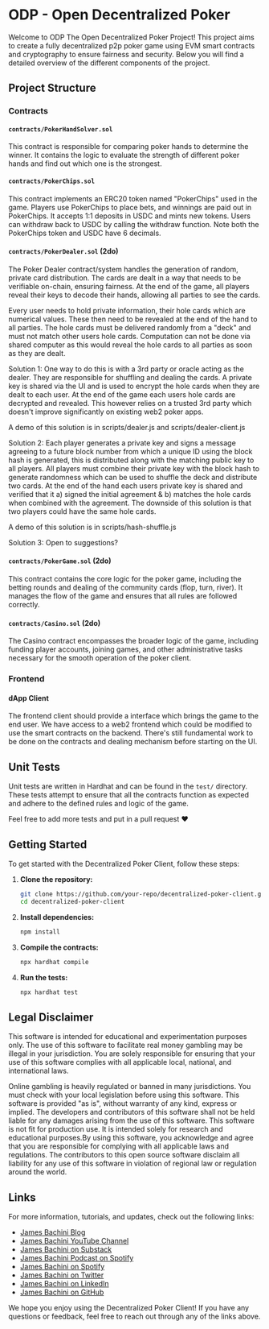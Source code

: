 
# ODP - Open Decentralized Poker

Welcome to ODP The Open Decentralized Poker Project! This project aims to create a fully decentralized p2p poker game using EVM smart contracts and cryptography to ensure fairness and security. Below you will find a detailed overview of the different components of the project.

## Project Structure

### Contracts

#### `contracts/PokerHandSolver.sol`

This contract is responsible for comparing poker hands to determine the winner. It contains the logic to evaluate the strength of different poker hands and find out which one is the strongest.

#### `contracts/PokerChips.sol`

This contract implements an ERC20 token named "PokerChips" used in the game. Players use PokerChips to place bets, and winnings are paid out in PokerChips. It accepts 1:1 deposits in USDC and mints new tokens. Users can withdraw back to USDC by calling the withdraw function. Note both the PokerChips token and USDC have 6 decimals.

#### `contracts/PokerDealer.sol` (2do)

The Poker Dealer contract/system handles the generation of random, private card distribution. The cards are dealt in a way that needs to be verifiable on-chain, ensuring fairness. At the end of the game, all players reveal their keys to decode their hands, allowing all parties to see the cards.

Every user needs to hold private information, their hole cards which are numerical values. These then need to be revealed at the end of the hand to all parties. The hole cards must be delivered randomly from a "deck" and must not match other users hole cards. Computation can not be done via shared computer as this would reveal the hole cards to all parties as soon as they are dealt.

Solution 1:
One way to do this is with a 3rd party or oracle acting as the dealer. They are responsible for shuffling and dealing the cards. A private key is shared via the UI and is used to encrypt the hole cards when they are dealt to each user. At the end of the game each users hole cards are decrypted and revealed. This however relies on a trusted 3rd party which doesn't improve significantly on existing web2 poker apps.

A demo of this solution is in scripts/dealer.js and scripts/dealer-client.js

Solution 2:
Each player generates a private key and signs a message agreeing to a future block number from which a unique ID using the block hash is generated, this is distributed along with the matching public key to all players. All players must combine their private key with the block hash to generate randomness which can be used to shuffle the deck and distribute two cards. At the end of the hand each users private key is shared and verified that it a) signed the initial agreement & b) matches the hole cards when combined with the agreement. The downside of this solution is that two players could have the same hole cards.

A demo of this solution is in scripts/hash-shuffle.js

Solution 3:
Open to suggestions?

#### `contracts/PokerGame.sol` (2do)

This contract contains the core logic for the poker game, including the betting rounds and dealing of the community cards (flop, turn, river). It manages the flow of the game and ensures that all rules are followed correctly.

#### `contracts/Casino.sol` (2do)

The Casino contract encompasses the broader logic of the game, including funding player accounts, joining games, and other administrative tasks necessary for the smooth operation of the poker client.

### Frontend

#### dApp Client

The frontend client should provide a interface which brings the game to the end user. We have access to a web2 frontend which could be modified to use the smart contracts on the backend. There's still fundamental work to be done on the contracts and dealing mechanism before starting on the UI.

## Unit Tests

Unit tests are written in Hardhat and can be found in the `test/` directory. These tests attempt to ensure that all the contracts function as expected and adhere to the defined rules and logic of the game.

Feel free to add more tests and put in a pull request ♥️

## Getting Started

To get started with the Decentralized Poker Client, follow these steps:

1. **Clone the repository:**

    ```bash
    git clone https://github.com/your-repo/decentralized-poker-client.git
    cd decentralized-poker-client
    ```

2. **Install dependencies:**

    ```bash
    npm install
    ```

3. **Compile the contracts:**

    ```bash
    npx hardhat compile
    ```

4. **Run the tests:**

    ```bash
    npx hardhat test
    ```

## Legal Disclaimer
This software is intended for educational and experimentation purposes only. The use of this software to facilitate real money gambling may be illegal in your jurisdiction. You are solely responsible for ensuring that your use of this software complies with all applicable local, national, and international laws.

Online gambling is heavily regulated or banned in many jurisdictions. You must check with your local legislation before using this software. This software is provided "as is", without warranty of any kind, express or implied. The developers and contributors of this software shall not be held liable for any damages arising from the use of this software. This software is not fit for production use. It is intended solely for research and educational purposes.By using this software, you acknowledge and agree that you are responsible for complying with all applicable laws and regulations. The contributors to this open source software disclaim all liability for any use of this software in violation of regional law or regulation around the world.

## Links

For more information, tutorials, and updates, check out the following links:

- [James Bachini Blog](https://jamesbachini.com)
- [James Bachini YouTube Channel](https://www.youtube.com/c/JamesBachini?sub_confirmation=1)
- [James Bachini on Substack](https://bachini.substack.com)
- [James Bachini Podcast on Spotify](https://podcasters.spotify.com/pod/show/jamesbachini)
- [James Bachini on Spotify](https://open.spotify.com/show/2N0D9nvdxoe9rY3jxE4nOZ)
- [James Bachini on Twitter](https://twitter.com/james_bachini)
- [James Bachini on LinkedIn](https://www.linkedin.com/in/james-bachini/)
- [James Bachini on GitHub](https://github.com/jamesbachini)

We hope you enjoy using the Decentralized Poker Client! If you have any questions or feedback, feel free to reach out through any of the links above.
